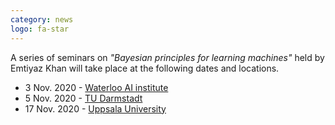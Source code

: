 ```yaml
---
category: news
logo: fa-star
---
```


A series of seminars on *"Bayesian principles for learning machines"* held by Emtiyaz Khan will take place at the following dates and locations.
 - 3 Nov. 2020  -  [Waterloo AI institute](https://uwaterloo.ca/artificial-intelligence-institute/events/waterlooai-seminar-dr-emtiyaz-khan-bayesian-principles)
 - 5 Nov. 2020  -  [TU Darmstadt](https://www.ias.informatik.tu-darmstadt.de/Teaching/UpcomingTalks)
 - 17 Nov. 2020  -  [Uppsala University](https://www.math.uu.se/research/cim/seminars-and-activities/complex-systems-working-lunch/cosy-seminars-autumn-2020/)
